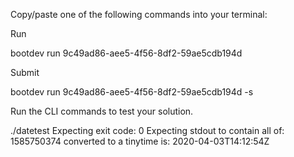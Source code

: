 Copy/paste one of the following commands into your terminal:

Run

bootdev run 9c49ad86-aee5-4f56-8df2-59ae5cdb194d


Submit

bootdev run 9c49ad86-aee5-4f56-8df2-59ae5cdb194d -s


Run the CLI commands to test your solution.

./datetest
Expecting exit code: 0
Expecting stdout to contain all of:
1585750374 converted to a tinytime is: 2020-04-03T14:12:54Z